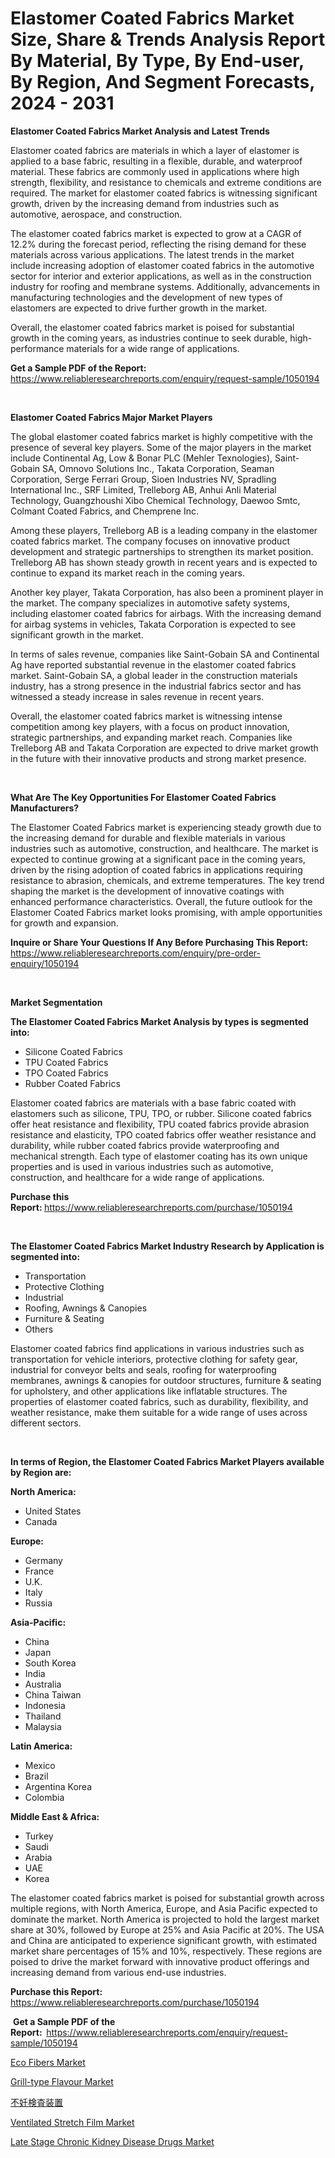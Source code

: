 <p><h1>Elastomer Coated Fabrics Market Size, Share & Trends Analysis Report By Material, By Type, By End-user, By Region, And Segment Forecasts, 2024 - 2031</h1></p><p><strong>Elastomer Coated Fabrics Market Analysis and Latest Trends</strong></p>
<p><p>Elastomer coated fabrics are materials in which a layer of elastomer is applied to a base fabric, resulting in a flexible, durable, and waterproof material. These fabrics are commonly used in applications where high strength, flexibility, and resistance to chemicals and extreme conditions are required. The market for elastomer coated fabrics is witnessing significant growth, driven by the increasing demand from industries such as automotive, aerospace, and construction.</p><p>The elastomer coated fabrics market is expected to grow at a CAGR of 12.2% during the forecast period, reflecting the rising demand for these materials across various applications. The latest trends in the market include increasing adoption of elastomer coated fabrics in the automotive sector for interior and exterior applications, as well as in the construction industry for roofing and membrane systems. Additionally, advancements in manufacturing technologies and the development of new types of elastomers are expected to drive further growth in the market.</p><p>Overall, the elastomer coated fabrics market is poised for substantial growth in the coming years, as industries continue to seek durable, high-performance materials for a wide range of applications.</p></p>
<p><strong>Get a Sample PDF of the Report:&nbsp;</strong> <a href="https://www.reliableresearchreports.com/enquiry/request-sample/1050194">https://www.reliableresearchreports.com/enquiry/request-sample/1050194</a></p>
<p>&nbsp;</p>
<p><strong>Elastomer Coated Fabrics Major Market Players</strong></p>
<p><p>The global elastomer coated fabrics market is highly competitive with the presence of several key players. Some of the major players in the market include Continental Ag, Low & Bonar PLC (Mehler Texnologies), Saint-Gobain SA, Omnovo Solutions Inc., Takata Corporation, Seaman Corporation, Serge Ferrari Group, Sioen Industries NV, Spradling International Inc., SRF Limited, Trelleborg AB, Anhui Anli Material Technology, Guangzhoushi Xibo Chemical Technology, Daewoo Smtc, Colmant Coated Fabrics, and Chemprene Inc.</p><p>Among these players, Trelleborg AB is a leading company in the elastomer coated fabrics market. The company focuses on innovative product development and strategic partnerships to strengthen its market position. Trelleborg AB has shown steady growth in recent years and is expected to continue to expand its market reach in the coming years.</p><p>Another key player, Takata Corporation, has also been a prominent player in the market. The company specializes in automotive safety systems, including elastomer coated fabrics for airbags. With the increasing demand for airbag systems in vehicles, Takata Corporation is expected to see significant growth in the market.</p><p>In terms of sales revenue, companies like Saint-Gobain SA and Continental Ag have reported substantial revenue in the elastomer coated fabrics market. Saint-Gobain SA, a global leader in the construction materials industry, has a strong presence in the industrial fabrics sector and has witnessed a steady increase in sales revenue in recent years.</p><p>Overall, the elastomer coated fabrics market is witnessing intense competition among key players, with a focus on product innovation, strategic partnerships, and expanding market reach. Companies like Trelleborg AB and Takata Corporation are expected to drive market growth in the future with their innovative products and strong market presence.</p></p>
<p>&nbsp;</p>
<p><strong>What Are The Key Opportunities For Elastomer Coated Fabrics Manufacturers?</strong></p>
<p><p>The Elastomer Coated Fabrics market is experiencing steady growth due to the increasing demand for durable and flexible materials in various industries such as automotive, construction, and healthcare. The market is expected to continue growing at a significant pace in the coming years, driven by the rising adoption of coated fabrics in applications requiring resistance to abrasion, chemicals, and extreme temperatures. The key trend shaping the market is the development of innovative coatings with enhanced performance characteristics. Overall, the future outlook for the Elastomer Coated Fabrics market looks promising, with ample opportunities for growth and expansion.</p></p>
<p><strong>Inquire or Share Your Questions If Any Before Purchasing This Report:</strong> <a href="https://www.reliableresearchreports.com/enquiry/pre-order-enquiry/1050194">https://www.reliableresearchreports.com/enquiry/pre-order-enquiry/1050194</a></p>
<p>&nbsp;</p>
<p><strong>Market Segmentation</strong></p>
<p><strong>The Elastomer Coated Fabrics Market Analysis by types is segmented into:</strong></p>
<p><ul><li>Silicone Coated Fabrics</li><li>TPU Coated Fabrics</li><li>TPO Coated Fabrics</li><li>Rubber Coated Fabrics</li></ul></p>
<p><p>Elastomer coated fabrics are materials with a base fabric coated with elastomers such as silicone, TPU, TPO, or rubber. Silicone coated fabrics offer heat resistance and flexibility, TPU coated fabrics provide abrasion resistance and elasticity, TPO coated fabrics offer weather resistance and durability, while rubber coated fabrics provide waterproofing and mechanical strength. Each type of elastomer coating has its own unique properties and is used in various industries such as automotive, construction, and healthcare for a wide range of applications.</p></p>
<p><strong>Purchase this Report:&nbsp;</strong><a href="https://www.reliableresearchreports.com/purchase/1050194">https://www.reliableresearchreports.com/purchase/1050194</a></p>
<p>&nbsp;</p>
<p><strong>The Elastomer Coated Fabrics Market Industry Research by Application is segmented into:</strong></p>
<p><ul><li>Transportation</li><li>Protective Clothing</li><li>Industrial</li><li>Roofing, Awnings & Canopies</li><li>Furniture & Seating</li><li>Others</li></ul></p>
<p><p>Elastomer coated fabrics find applications in various industries such as transportation for vehicle interiors, protective clothing for safety gear, industrial for conveyor belts and seals, roofing for waterproofing membranes, awnings & canopies for outdoor structures, furniture & seating for upholstery, and other applications like inflatable structures. The properties of elastomer coated fabrics, such as durability, flexibility, and weather resistance, make them suitable for a wide range of uses across different sectors.</p></p>
<p>&nbsp;</p>
<p><strong>In terms of Region, the Elastomer Coated Fabrics Market Players available by Region are:</strong></p>
<p>
    <p> <strong> North America: </strong>
        <ul>
            <li>United States</li>
            <li>Canada</li>
        </ul>
        </p> 
    <p> <strong> Europe: </strong>
        <ul>
            <li>Germany</li>
            <li>France</li>
            <li>U.K.</li>
            <li>Italy</li>
            <li>Russia</li>
        </ul>
        </p> 
    <p> <strong> Asia-Pacific: </strong>
        <ul>
            <li>China</li>
            <li>Japan</li>
            <li>South Korea</li>
            <li>India</li>
            <li>Australia</li>
            <li>China Taiwan</li>
            <li>Indonesia</li>
            <li>Thailand</li>
            <li>Malaysia</li>
        </ul>
        </p> 
    <p> <strong> Latin America: </strong>
        <ul>
            <li>Mexico</li>
            <li>Brazil</li>
            <li>Argentina Korea</li>
            <li>Colombia</li>
        </ul>
        </p> 
    <p> <strong> Middle East & Africa: </strong>
        <ul>
            <li>Turkey</li>
            <li>Saudi</li>
            <li>Arabia</li>
            <li>UAE</li>
            <li>Korea</li>
        </ul>
    </p>
    </p>
<p><p>The elastomer coated fabrics market is poised for substantial growth across multiple regions, with North America, Europe, and Asia Pacific expected to dominate the market. North America is projected to hold the largest market share at 30%, followed by Europe at 25% and Asia Pacific at 20%. The USA and China are anticipated to experience significant growth, with estimated market share percentages of 15% and 10%, respectively. These regions are poised to drive the market forward with innovative product offerings and increasing demand from various end-use industries.</p></p>
<p><strong>Purchase this Report: </strong><a href="https://www.reliableresearchreports.com/purchase/1050194">https://www.reliableresearchreports.com/purchase/1050194</a></p>
<p>&nbsp;<strong>Get a Sample PDF of the Report:&nbsp;&nbsp;</strong><a href="https://www.reliableresearchreports.com/enquiry/request-sample/1050194">https://www.reliableresearchreports.com/enquiry/request-sample/1050194</a></p>
<p><strong></strong></p>
<p><p><a href="https://github.com/brenzgnarento/Market-Research-Report-List-1/blob/main/eco-fibers-market.md">Eco Fibers Market</a></p><p><a href="https://issuu.com/reportprime-2/docs/grill-type-flavour-market-size-2030.pptx">Grill-type Flavour Market</a></p><p><a href="https://github.com/jkjreqjscoxx7/Market-Research-Report-List-1/blob/main/3726371192854.md">不妊検査装置</a></p><p><a href="https://github.com/jerrycopelandthomaswsqd8q/Market-Research-Report-List-1/blob/main/ventilated-stretch-film-market.md">Ventilated Stretch Film Market</a></p><p><a href="https://issuu.com/reportprime-2/docs/late-stage-chronic-kidney-disease-drugs-market-siz">Late Stage Chronic Kidney Disease Drugs Market</a></p></p>